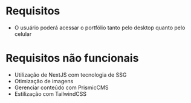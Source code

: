 # Requisitos
- O usuário poderá acessar o portfólio tanto pelo desktop quanto pelo celular

# Requisitos não funcionais
- Utilização de NextJS com tecnologia de SSG
- Otimização de imagens
- Gerenciar conteúdo com PrismicCMS
- Estilização com TailwindCSS